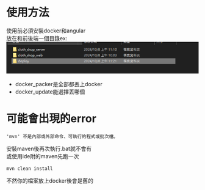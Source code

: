 # 使用方法
使用前必須安裝docker和angular\
放在和前後端一個目錄ex:
![img.png](img.png)
* docker_packer是全部都丟上docker
* docker_update能選擇丟哪個
# 可能會出現的error
```
'mvn' 不是內部或外部命令、可執行的程式或批次檔。
```
安裝maven後再次執行.bat就不會有\
或使用ide附的maven先跑一次
```
mvn clean install
```
不然你的檔案放上docker後會是舊的